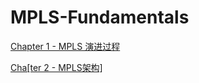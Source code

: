 # MPLS-Fundamentals

[Chapter 1 - MPLS 演进过程](./Chapter1/README.md)

[Cha[ter 2 - MPLS架构]](./Chapter2/README.md)